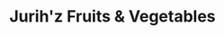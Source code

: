 ---
title: "Jurih'z Fruits & Vegetables"
url: /valenzuela/jurihz-fruits-and-vegetables/
shop: greengrocer
---